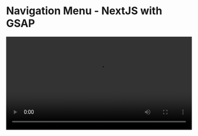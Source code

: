 # Navigation Menu - NextJS with GSAP

<video width="100%" height="auto" controls>
  <source src="/intro.mp4" type="video/mp4" />
</video>
